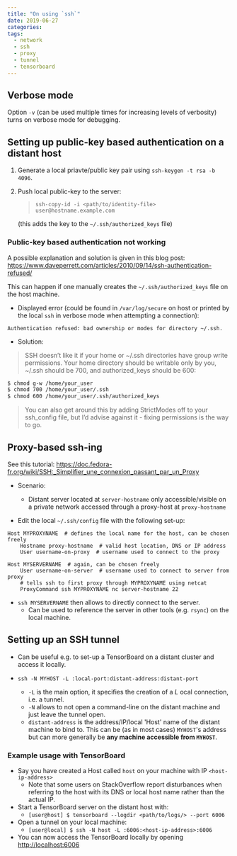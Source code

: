 ```yaml
---
title: "On using `ssh`"
date: 2019-06-27
categories:
tags:
  - network
  - ssh
  - proxy
  - tunnel
  - tensorboard
---
```


## Verbose mode

Option `-v` (can be used multiple times for increasing levels of verbosity) turns on verbose mode for debugging.

## Setting up public-key based authentication on a distant host

1. Generate a local priavte/public key pair using `ssh-keygen -t rsa -b 4096`.
2. Push local public-key to the server:
    > `ssh-copy-id -i <path/to/identity-file> user@hostname.example.com`

    (this adds the key to the `~/.ssh/authorized_keys` file)

### Public-key based authentication not working

A possible explanation and solution is given in this blog post: https://www.daveperrett.com/articles/2010/09/14/ssh-authentication-refused/

This can happen if one manually creates the `~/.ssh/authorized_keys` file on
the host machine.

* Displayed error (could be found in `/var/log/secure` on host or printed by
  the local `ssh` in verbose mode when attempting a connection):

`Authentication refused: bad ownership or modes for directory ~/.ssh.`

* Solution:

> SSH doesn’t like it if your home or ~/.ssh directories have group write
permissions. Your home directory should be writable only by you,
~/.ssh should be 700, and authorized_keys should be 600:

```bash
$ chmod g-w /home/your_user
$ chmod 700 /home/your_user/.ssh
$ chmod 600 /home/your_user/.ssh/authorized_keys
```

> You can also get around this by adding StrictModes off to your ssh_config
file, but I’d advise against it - fixing permissions is the way to go.

## Proxy-based ssh-ing

See this tutorial: https://doc.fedora-fr.org/wiki/SSH:_Simplifier_une_connexion_passant_par_un_Proxy

* Scenario:
    - Distant server located at `server-hostname` only accessible/visible on
    a private network accessed through a proxy-host at `proxy-hostname`

* Edit the local `~/.ssh/config` file with the following set-up:

```text
Host MYPROXYNAME  # defines the local name for the host, can be chosen freely
    Hostname proxy-hostname  # valid host location, DNS or IP address
    User username-on-proxy  # username used to connect to the proxy

Host MYSERVERNAME  # again, can be chosen freely
    User username-on-server  # username used to connect to server from proxy
    # tells ssh to first proxy through MYPROXYNAME using netcat
    ProxyCommand ssh MYPROXYNAME nc server-hostname 22
```

* `ssh MYSERVERNAME` then allows to directly connect to the server.
    - Can be used to reference the server in other tools (e.g. `rsync`) on the
    local machine.

## Setting up an SSH tunnel

* Can be useful e.g. to set-up a TensorBoard on a distant cluster and access it
locally.

* `ssh -N MYHOST -L :local-port:distant-address:distant-port`
    - `-L` is the main option, it specifies the creation of a *L* ocal
    connection, i.e. a tunnel.
    - `-N` allows to not open a command-line on the distant machine and
    just leave the tunnel open.
    - `distant-address` is the address/IP/local 'Host' name of the distant
    machine to bind to. This can be (as in most cases) `MYHOST`'s address but
    can more generally be **any machine accessible from `MYHOST`**.

### Example usage with TensorBoard

* Say you have created a Host called `host` on your machine with IP
  `<host-ip-address>`
    - Note that some users on StackOverflow report disturbances when
    referring to the host with its DNS or local host name rather than the
    actual IP.
* Start a TensorBoard server on the distant host with:
    - `[user@host] $ tensorboard --logdir <path/to/logs/> --port 6006`
* Open a tunnel on your local machine:
    - `[user@local] $ ssh -N host -L :6006:<host-ip-address>:6006`
* You can now access the TensorBoard locally by opening <http://localhost:6006>
